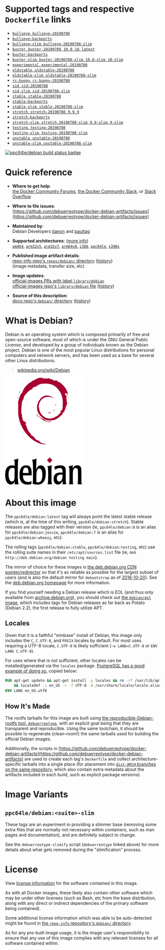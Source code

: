 <!--

********************************************************************************

WARNING:

    DO NOT EDIT "debian/README.md"

    IT IS AUTO-GENERATED

    (from the other files in "debian/" combined with a set of templates)

********************************************************************************

-->

# Supported tags and respective `Dockerfile` links

-	[`bullseye`, `bullseye-20190708`](https://github.com/debuerreotype/docker-debian-artifacts/blob/da06689490e9715278541360295b712bb33d3056/bullseye/Dockerfile)
-	[`bullseye-backports`](https://github.com/debuerreotype/docker-debian-artifacts/blob/da06689490e9715278541360295b712bb33d3056/bullseye/backports/Dockerfile)
-	[`bullseye-slim`, `bullseye-20190708-slim`](https://github.com/debuerreotype/docker-debian-artifacts/blob/da06689490e9715278541360295b712bb33d3056/bullseye/slim/Dockerfile)
-	[`buster`, `buster-20190708`, `10.0`, `10`, `latest`](https://github.com/debuerreotype/docker-debian-artifacts/blob/da06689490e9715278541360295b712bb33d3056/buster/Dockerfile)
-	[`buster-backports`](https://github.com/debuerreotype/docker-debian-artifacts/blob/da06689490e9715278541360295b712bb33d3056/buster/backports/Dockerfile)
-	[`buster-slim`, `buster-20190708-slim`, `10.0-slim`, `10-slim`](https://github.com/debuerreotype/docker-debian-artifacts/blob/da06689490e9715278541360295b712bb33d3056/buster/slim/Dockerfile)
-	[`experimental`, `experimental-20190708`](https://github.com/debuerreotype/docker-debian-artifacts/blob/da06689490e9715278541360295b712bb33d3056/experimental/Dockerfile)
-	[`oldstable`, `oldstable-20190708`](https://github.com/debuerreotype/docker-debian-artifacts/blob/da06689490e9715278541360295b712bb33d3056/oldstable/Dockerfile)
-	[`oldstable-slim`, `oldstable-20190708-slim`](https://github.com/debuerreotype/docker-debian-artifacts/blob/da06689490e9715278541360295b712bb33d3056/oldstable/slim/Dockerfile)
-	[`rc-buggy`, `rc-buggy-20190708`](https://github.com/debuerreotype/docker-debian-artifacts/blob/da06689490e9715278541360295b712bb33d3056/rc-buggy/Dockerfile)
-	[`sid`, `sid-20190708`](https://github.com/debuerreotype/docker-debian-artifacts/blob/da06689490e9715278541360295b712bb33d3056/sid/Dockerfile)
-	[`sid-slim`, `sid-20190708-slim`](https://github.com/debuerreotype/docker-debian-artifacts/blob/da06689490e9715278541360295b712bb33d3056/sid/slim/Dockerfile)
-	[`stable`, `stable-20190708`](https://github.com/debuerreotype/docker-debian-artifacts/blob/da06689490e9715278541360295b712bb33d3056/stable/Dockerfile)
-	[`stable-backports`](https://github.com/debuerreotype/docker-debian-artifacts/blob/da06689490e9715278541360295b712bb33d3056/stable/backports/Dockerfile)
-	[`stable-slim`, `stable-20190708-slim`](https://github.com/debuerreotype/docker-debian-artifacts/blob/da06689490e9715278541360295b712bb33d3056/stable/slim/Dockerfile)
-	[`stretch`, `stretch-20190708`, `9.9`, `9`](https://github.com/debuerreotype/docker-debian-artifacts/blob/da06689490e9715278541360295b712bb33d3056/stretch/Dockerfile)
-	[`stretch-backports`](https://github.com/debuerreotype/docker-debian-artifacts/blob/da06689490e9715278541360295b712bb33d3056/stretch/backports/Dockerfile)
-	[`stretch-slim`, `stretch-20190708-slim`, `9.9-slim`, `9-slim`](https://github.com/debuerreotype/docker-debian-artifacts/blob/da06689490e9715278541360295b712bb33d3056/stretch/slim/Dockerfile)
-	[`testing`, `testing-20190708`](https://github.com/debuerreotype/docker-debian-artifacts/blob/da06689490e9715278541360295b712bb33d3056/testing/Dockerfile)
-	[`testing-slim`, `testing-20190708-slim`](https://github.com/debuerreotype/docker-debian-artifacts/blob/da06689490e9715278541360295b712bb33d3056/testing/slim/Dockerfile)
-	[`unstable`, `unstable-20190708`](https://github.com/debuerreotype/docker-debian-artifacts/blob/da06689490e9715278541360295b712bb33d3056/unstable/Dockerfile)
-	[`unstable-slim`, `unstable-20190708-slim`](https://github.com/debuerreotype/docker-debian-artifacts/blob/da06689490e9715278541360295b712bb33d3056/unstable/slim/Dockerfile)

[![ppc64le/debian build status badge](https://img.shields.io/jenkins/s/https/doi-janky.infosiftr.net/job/multiarch/job/ppc64le/job/debian.svg?label=ppc64le/debian%20%20build%20job)](https://doi-janky.infosiftr.net/job/multiarch/job/ppc64le/job/debian/)

# Quick reference

-	**Where to get help**:  
	[the Docker Community Forums](https://forums.docker.com/), [the Docker Community Slack](https://blog.docker.com/2016/11/introducing-docker-community-directory-docker-community-slack/), or [Stack Overflow](https://stackoverflow.com/search?tab=newest&q=docker)

-	**Where to file issues**:  
	[https://github.com/debuerreotype/docker-debian-artifacts/issues](https://github.com/debuerreotype/docker-debian-artifacts/issues)

-	**Maintained by**:  
	Debian Developers [tianon](https://qa.debian.org/developer.php?login=tianon) and [paultag](https://qa.debian.org/developer.php?login=paultag)

-	**Supported architectures**: ([more info](https://github.com/docker-library/official-images#architectures-other-than-amd64))  
	[`amd64`](https://hub.docker.com/r/amd64/debian/), [`arm32v5`](https://hub.docker.com/r/arm32v5/debian/), [`arm32v7`](https://hub.docker.com/r/arm32v7/debian/), [`arm64v8`](https://hub.docker.com/r/arm64v8/debian/), [`i386`](https://hub.docker.com/r/i386/debian/), [`ppc64le`](https://hub.docker.com/r/ppc64le/debian/), [`s390x`](https://hub.docker.com/r/s390x/debian/)

-	**Published image artifact details**:  
	[repo-info repo's `repos/debian/` directory](https://github.com/docker-library/repo-info/blob/master/repos/debian) ([history](https://github.com/docker-library/repo-info/commits/master/repos/debian))  
	(image metadata, transfer size, etc)

-	**Image updates**:  
	[official-images PRs with label `library/debian`](https://github.com/docker-library/official-images/pulls?q=label%3Alibrary%2Fdebian)  
	[official-images repo's `library/debian` file](https://github.com/docker-library/official-images/blob/master/library/debian) ([history](https://github.com/docker-library/official-images/commits/master/library/debian))

-	**Source of this description**:  
	[docs repo's `debian/` directory](https://github.com/docker-library/docs/tree/master/debian) ([history](https://github.com/docker-library/docs/commits/master/debian))

# What is Debian?

Debian is an operating system which is composed primarily of free and open-source software, most of which is under the GNU General Public License, and developed by a group of individuals known as the Debian project. Debian is one of the most popular Linux distributions for personal computers and network servers, and has been used as a base for several other Linux distributions.

> [wikipedia.org/wiki/Debian](https://en.wikipedia.org/wiki/Debian)

![logo](https://raw.githubusercontent.com/docker-library/docs/b449be7df57e9ed9086bb5821bfb5d6cdc5d67a4/debian/logo.png)

# About this image

The `ppc64le/debian:latest` tag will always point the latest stable release (which is, at the time of this writing, `ppc64le/debian:stretch`). Stable releases are also tagged with their version (ie, `ppc64le/debian:8` is an alias for `ppc64le/debian:jessie`, `ppc64le/debian:7` is an alias for `ppc64le/debian:wheezy`, etc).

The rolling tags (`ppc64le/debian:stable`, `ppc64le/debian:testing`, etc) use the rolling suite names in their `/etc/apt/sources.list` file (ie, `deb http://deb.debian.org/debian testing main`).

The mirror of choice for these images is [the deb.debian.org CDN pointer/redirector](https://deb.debian.org) so that it's as reliable as possible for the largest subset of users (and is also the default mirror for `debootstrap` as of [2016-10-20](https://anonscm.debian.org/cgit/d-i/debootstrap.git/commit/?id=9e8bc60ad1ccf3a25ce7890526b70059f3e770de)). See the [deb.debian.org homepage](https://deb.debian.org) for more information.

If you find yourself needing a Debian release which is EOL (and thus only available from [archive.debian.org](http://archive.debian.org)), you should check out [the `debian/eol` image](https://hub.docker.com/r/debian/eol/), which includes tags for Debian releases as far back as Potato (Debian 2.2), the first release to fully utilize APT.

## Locales

Given that it is a faithful "minbase" install of Debian, this image only includes the `C`, `C.UTF-8`, and `POSIX` locales by default. For most uses requiring a UTF-8 locale, `C.UTF-8` is likely sufficient (`-e LANG=C.UTF-8` or `ENV LANG C.UTF-8`).

For uses where that is not sufficient, other locales can be installed/generated via the `locales` package. [PostgreSQL has a good example of doing so](https://github.com/docker-library/postgres/blob/69bc540ecfffecce72d49fa7e4a46680350037f9/9.6/Dockerfile#L21-L24), copied below:

```dockerfile
RUN apt-get update && apt-get install -y locales && rm -rf /var/lib/apt/lists/* \
	&& localedef -i en_US -c -f UTF-8 -A /usr/share/locale/locale.alias en_US.UTF-8
ENV LANG en_US.utf8
```

## How It's Made

The rootfs tarballs for this image are built using [the reproducible-Debian-rootfs tool, `debuerreotype`](https://github.com/debuerreotype/debuerreotype), with an explicit goal being that they are transparent and reproducible. Using the same toolchain, it should be possible to regenerate (clean-room!) the same tarballs used for building the official Debian images.

Additionally, the scripts in [https://github.com/debuerreotype/docker-debian-artifacts](https://github.com/debuerreotype/docker-debian-artifacts) are used to create each tag's `Dockerfile` and collect architecture-specific tarballs into a single place (for placement into [`dist-ARCH` branches on the same repository](https://github.com/debuerreotype/docker-debian-artifacts/branches), which also contain extra metadata about the artifacts included in each build, such as explicit package versions).

# Image Variants

## `ppc64le/debian:<suite>-slim`

These tags are an experiment in providing a slimmer base (removing some extra files that are normally not necessary within containers, such as man pages and documentation), and are definitely subject to change.

See the `debuerreotype-slimify` script (`debuerreotype` linked above) for more details about what gets removed during the "slimification" process.

# License

View [license information](https://www.debian.org/social_contract#guidelines) for the software contained in this image.

As with all Docker images, these likely also contain other software which may be under other licenses (such as Bash, etc from the base distribution, along with any direct or indirect dependencies of the primary software being contained).

Some additional license information which was able to be auto-detected might be found in [the `repo-info` repository's `debian/` directory](https://github.com/docker-library/repo-info/tree/master/repos/debian).

As for any pre-built image usage, it is the image user's responsibility to ensure that any use of this image complies with any relevant licenses for all software contained within.
